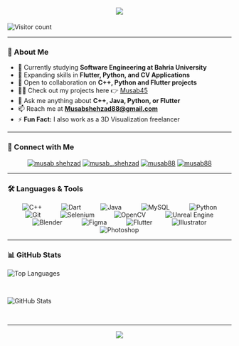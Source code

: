 <h1 align="center">
  <img src="https://readme-typing-svg.herokuapp.com?font=Orbitron&size=32&color=0AEFFF&center=true&vCenter=true&width=600&height=60&lines=Welcome+to+My+Space!+🚀;Hi+%F0%9F%91%8B%2C+I'm+Musab+Shehzad">
</h1>

<p align="left">
  <img src="https://komarev.com/ghpvc/?username=musab45&label=Visitors&color=0e75b6&style=flat" alt="Visitor count" />
</p>

---

### 🚀 About Me

- 📔 Currently studying **Software Engineering at Bahria University**
- 🌱 Expanding skills in **Flutter, Python, and CV Applications**
- 🤝 Open to collaboration on **C++, Python and Flutter projects**
- 👨‍💻 Check out my projects here 👉 [Musab45](https://github.com/Musab45?tab=repositories)
- 💬 Ask me anything about **C++, Java, Python, or Flutter**
- 📫 Reach me at **Musabshehzad88@gmail.com**
- ⚡ **Fun Fact:** I also work as a 3D Visualization freelancer

---

### 🔗 Connect with Me
<p align="center">
  <a href="https://linkedin.com/in/musab-shehzad-258184189/" target="blank"><img align="center" src="https://img.icons8.com/color/48/000000/linkedin.png" alt="musab shehzad" /></a>
  <a href="https://instagram.com/musab_.shehzad" target="blank"><img align="center" src="https://img.icons8.com/fluent/48/000000/instagram-new.png" alt="musab_.shehzad" /></a>
  <a href="https://www.behance.net/musab88" target="blank"><img align="center" src="https://img.icons8.com/color/48/000000/behance.png" alt="musab88" /></a>
  <a href="https://www.leetcode.com/musab88" target="blank"><img align="center" src="https://img.icons8.com/?size=40&id=wDGo581Ea5Nf&format=png&color=000000" alt="musab88" /></a>
</p>

---

### 🛠️ Languages & Tools
<p align="center">
  <!-- Programming Languages -->
  <img src="https://img.icons8.com/color/48/000000/c-plus-plus-logo.png" alt="C++" title="C++" style="margin: 0 20px;"/>
  <img src="https://img.icons8.com/color/48/000000/dart.png" alt="Dart" title="Dart" style="margin: 0 20px;"/>
  <img src="https://img.icons8.com/color/48/000000/java-coffee-cup-logo.png" alt="Java" title="Java" style="margin: 0 20px;"/>
  <img src="https://img.icons8.com/color/48/000000/mysql-logo.png" alt="MySQL" title="MySQL" style="margin: 0 20px;"/>
  <img src="https://img.icons8.com/color/48/000000/python.png" alt="Python" title="Python" style="margin: 0 20px;"/>

  <!-- Coding Tools -->
  <img src="https://img.icons8.com/color/48/000000/git.png" alt="Git" title="Git" style="margin: 0 20px;"/>
  <img src="https://img.icons8.com/?size=48&id=38553&format=png&color=000000" alt="Selenium" title="Selenium" style="margin: 0 20px;"/>
  <img src="https://img.icons8.com/color/48/000000/opencv.png" alt="OpenCV" title="OpenCV" style="margin: 0 20px;"/>
  <img src="https://img.icons8.com/color/48/000000/unreal-engine.png" alt="Unreal Engine" title="Unreal Engine" style="margin: 0 20px;"/>

  <!-- Other Tools -->
  <img src="https://img.icons8.com/color/48/000000/blender-3d.png" alt="Blender" title="Blender" style="margin: 0 20px;"/>
  <img src="https://img.icons8.com/color/48/000000/figma.png" alt="Figma" title="Figma" style="margin: 0 20px;"/>
  <img src="https://img.icons8.com/color/48/000000/flutter.png" alt="Flutter" title="Flutter" style="margin: 0 20px;"/>
  <img src="https://img.icons8.com/color/48/000000/adobe-illustrator.png" alt="Illustrator" title="Illustrator" style="margin: 0 20px;"/>
  <img src="https://img.icons8.com/color/48/000000/adobe-photoshop.png" alt="Photoshop" title="Photoshop" style="margin: 0 20px;"/>
</p>




---

### 📊 GitHub Stats
<p align="left">
    <img src="https://github-readme-stats.vercel.app/api/top-langs?username=musab45&show_icons=true&theme=tokyonight&locale=en&layout=compact" alt="Top Languages" />
</p>
<br>
<p align="left">
  <img src="https://github-readme-stats.vercel.app/api?username=musab45&show_icons=true&locale=en&theme=tokyonight" alt="GitHub Stats" />
</p>
<br>

---

<p align="center">
  <img src="https://readme-typing-svg.herokuapp.com?font=Orbitron&size=20&color=0AEFFF&center=true&vCenter=true&width=600&height=40&lines=Thanks+for+stopping+by!+Keep+Exploring+💫">
</p>

